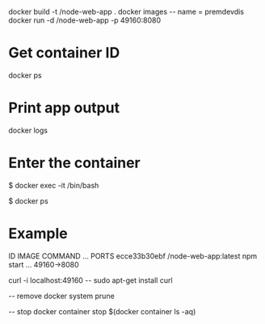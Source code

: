 docker build -t <your username>/node-web-app .
docker images
-- name = premdevdis
docker run -d <your username>/node-web-app -p 49160:8080

# Get container ID

docker ps

# Print app output

docker logs <container id>

# Enter the container

$ docker exec -it <container id> /bin/bash

$ docker ps

# Example

ID IMAGE COMMAND ... PORTS
ecce33b30ebf <your username>/node-web-app:latest npm start ... 49160->8080

curl -i localhost:49160
-- sudo apt-get install curl

-- remove
docker system prune

-- stop
docker container stop $(docker container ls -aq)
